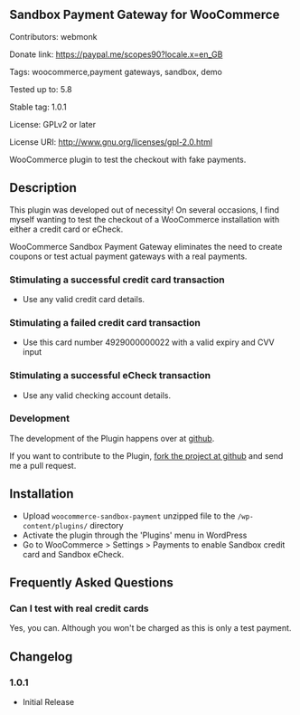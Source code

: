 ## Sandbox Payment Gateway for WooCommerce

Contributors: webmonk

Donate link: https://paypal.me/scopes90?locale.x=en_GB

Tags: woocommerce,payment gateways, sandbox, demo

Tested up to: 5.8

Stable tag: 1.0.1

License: GPLv2 or later

License URI: http://www.gnu.org/licenses/gpl-2.0.html

WooCommerce plugin to test the checkout with fake payments.

## Description

This plugin was developed out of necessity! On several occasions, I find myself wanting to test the checkout of a WooCommerce installation with either a credit card or eCheck.

WooCommerce Sandbox Payment Gateway eliminates the need to create coupons or test actual payment gateways with a real payments.

### Stimulating a successful credit card transaction
- Use any valid credit card details.

### Stimulating a failed credit card transaction
- Use this card number 4929000000022 with a valid expiry and CVV input

### Stimulating a successful eCheck transaction
- Use any valid checking account details.

### Development

The development of the Plugin happens over at [github](https://github.com/webmonk/woocommerce-sandbox-payment).

If you want to contribute to the Plugin, [fork the project at github](https://github.com/webmonk/woocommerce-sandbox-payment) and send me a pull request.

## Installation

* Upload `woocommerce-sandbox-payment` unzipped file to the `/wp-content/plugins/` directory
* Activate the plugin through the 'Plugins' menu in WordPress
* Go to WooCommerce > Settings > Payments to enable Sandbox credit card and Sandbox eCheck.

## Frequently Asked Questions

### Can I test with real credit cards

Yes, you can. Although you won't be charged as this is only a test payment.


## Changelog

### 1.0.1
* Initial Release
